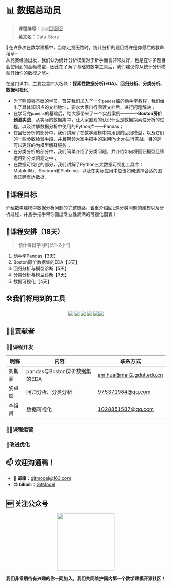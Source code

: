 # 📊 数据总动员
> **课程编号**：🇬🇲1️⃣0️⃣0️⃣ \
> **英文名**：Data-Story

👋在许多次在数学建模中，当你走投无路时，统计分析的题目或许是你最后的救命稻草···\
从竞赛经验出发，我们认为统计分析模型对于新手而言非常友好，也是在许多题目会使用到的高频模型，因此在了解了基础的数学工具后，我们建议你从统计分析模型开始你的数模之旅~

在这门课中，主要包含四大板块：**探索性数据分析(EDA)、回归分析、分类分析、数据可视化**. 
- 为了照顾零基础的学员，首先我们加入了一个`pandas`库的动手学教程，我们给出了具体知识点的文档地址，要求大家自行阅读文档后，进行问题解决；
- 在学习完`pandas`的基础后，给大家带来了一个实战案例————**Boston房价预测实战**，从实际的数据集中，让大家直观的认识什么是数据探索性分析的过程，以及讲解数据分析中使用的Python库——Pandas；
- 在回归分析的部分中，我们讲解了在数学建模中常用到的回归模型，以及它们的一些参数检验手段，并且带领大家手把手的采用Python进行实战，目的是可以更好的为模型解释服务；
- 在分类分析的部分中，我们简单介绍了分类问题，并介绍如何将回归模型迁移运用到分类问题之中；
- 在数据可视化的部分，我们讲解了Python三大数据可视化工具库：Matplotlib、Seaborn和Plotnine，以及在实际应用中应该如何选择合适的图表正确表达数据.

## 🎯课程目标
介绍数学建模中数据分析问题的完整链路，着重介绍回归&分类问题的建模以及分析过程，并且手把手带你画出专业性满满的可视化图表！

## 📆课程安排（18天）
> 预计每日学习时长1~2小时.
1. 动手学Pandas【3天】
2. Boston房价数据集的EDA【3天】
3. 回归分析与模型诊断【5天】
4. 分类分析与模型诊断【3天】
5. 数据可视化【4天】

## 🛠️我们将用到的工具
<p align='center'>
<img src="https://img.shields.io/badge/Python-3.8-brightgreen"> <img src="https://img.shields.io/badge/Numpy-1.22-brightgreen"> <img src="https://img.shields.io/badge/Scipy-1.8.1-brightgreen"> <img src="https://img.shields.io/badge/Matplotlib-3.5.1-brightgreen">
<img src="https://img.shields.io/badge/Pandas-1.2.0-brightgreen"><img src="https://img.shields.io/badge/Pandas-1.2.0-brightgreen">
</p>
  
## 🧑‍💻贡献者
### 🧑‍🔧课程开发
| 昵称 | 内容           | 联系方式                                  |
| ------ | ---------------- | --------------------------------------------- |
| 刘斯豪 | pandas与Boston房价数据集的EDA |amihua@mail2.gdut.edu.cn|
| 黎卓然 | 回归分析、分类分析     |975371984@qq.com|
| 李祖贤 | 数据可视化     |1028851587@qq.com|

### 🏃‍♀️课程运营

### 🧩改进优化

<h2 align='left'><b>📫 欢迎沟通鸭！</b></h2>

- 📧 **邮箱**：gitmodel@163.com
- 📺 **bilibili**：[GitModel](https://space.bilibili.com/1051016998)

<h2 align='left'><b>🆕 关注公众号</b></h2>
<p align='center'>
    <a href='https://space.bilibili.com/1051016998'>
        <img src="https://github.com/Git-Model/.github/blob/main/figures/QRCode.jpg" width = "180" height = "180">
    </a>
</p>

**我们非常期待有兴趣的你一同加入，我们共同维护国内第一个数学建模开源社区！**

